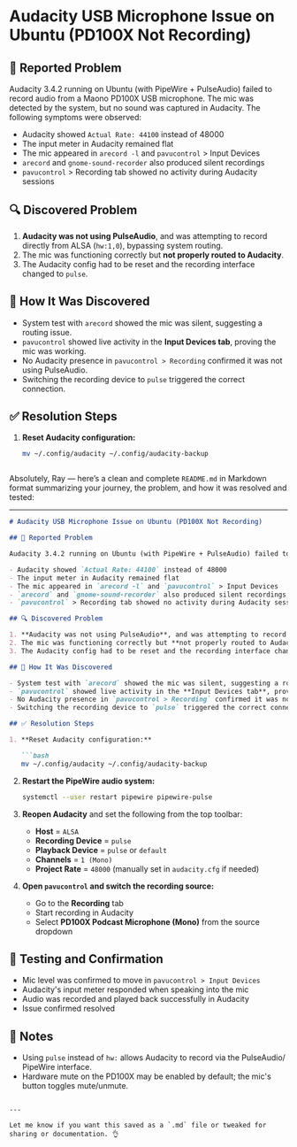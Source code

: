 # Audacity USB Microphone Issue on Ubuntu (PD100X Not Recording)

## 🐞 Reported Problem

Audacity 3.4.2 running on Ubuntu (with PipeWire + PulseAudio) failed to record audio from a Maono PD100X USB microphone. The mic was detected by the system, but no sound was captured in Audacity. The following symptoms were observed:

- Audacity showed `Actual Rate: 44100` instead of 48000
- The input meter in Audacity remained flat
- The mic appeared in `arecord -l` and `pavucontrol` > Input Devices
- `arecord` and `gnome-sound-recorder` also produced silent recordings
- `pavucontrol` > Recording tab showed no activity during Audacity sessions

## 🔍 Discovered Problem

1. **Audacity was not using PulseAudio**, and was attempting to record directly from ALSA (`hw:1,0`), bypassing system routing.
2. The mic was functioning correctly but **not properly routed to Audacity**.
3. The Audacity config had to be reset and the recording interface changed to `pulse`.

## 🧠 How It Was Discovered

- System test with `arecord` showed the mic was silent, suggesting a routing issue.
- `pavucontrol` showed live activity in the **Input Devices tab**, proving the mic was working.
- No Audacity presence in `pavucontrol > Recording` confirmed it was not using PulseAudio.
- Switching the recording device to `pulse` triggered the correct connection.

## ✅ Resolution Steps

1. **Reset Audacity configuration:**

   ```bash
   mv ~/.config/audacity ~/.config/audacity-backup



Absolutely, Ray — here’s a clean and complete `README.md` in Markdown format summarizing your journey, the problem, and how it was resolved and tested:

---

```markdown
# Audacity USB Microphone Issue on Ubuntu (PD100X Not Recording)

## 🐞 Reported Problem

Audacity 3.4.2 running on Ubuntu (with PipeWire + PulseAudio) failed to record audio from a Maono PD100X USB microphone. The mic was detected by the system, but no sound was captured in Audacity. The following symptoms were observed:

- Audacity showed `Actual Rate: 44100` instead of 48000
- The input meter in Audacity remained flat
- The mic appeared in `arecord -l` and `pavucontrol` > Input Devices
- `arecord` and `gnome-sound-recorder` also produced silent recordings
- `pavucontrol` > Recording tab showed no activity during Audacity sessions

## 🔍 Discovered Problem

1. **Audacity was not using PulseAudio**, and was attempting to record directly from ALSA (`hw:1,0`), bypassing system routing.
2. The mic was functioning correctly but **not properly routed to Audacity**.
3. The Audacity config had to be reset and the recording interface changed to `pulse`.

## 🧠 How It Was Discovered

- System test with `arecord` showed the mic was silent, suggesting a routing issue.
- `pavucontrol` showed live activity in the **Input Devices tab**, proving the mic was working.
- No Audacity presence in `pavucontrol > Recording` confirmed it was not using PulseAudio.
- Switching the recording device to `pulse` triggered the correct connection.

## ✅ Resolution Steps

1. **Reset Audacity configuration:**

   ```bash
   mv ~/.config/audacity ~/.config/audacity-backup
   ```

2. **Restart the PipeWire audio system:**

   ```bash
   systemctl --user restart pipewire pipewire-pulse
   ```

3. **Reopen Audacity** and set the following from the top toolbar:

   - **Host** = `ALSA`
   - **Recording Device** = `pulse`
   - **Playback Device** = `pulse` or `default`
   - **Channels** = `1 (Mono)`
   - **Project Rate** = `48000` (manually set in `audacity.cfg` if needed)

4. **Open `pavucontrol` and switch the recording source:**

   - Go to the **Recording** tab
   - Start recording in Audacity
   - Select **PD100X Podcast Microphone (Mono)** from the source dropdown

## 🧪 Testing and Confirmation

- Mic level was confirmed to move in `pavucontrol > Input Devices`
- Audacity's input meter responded when speaking into the mic
- Audio was recorded and played back successfully in Audacity
- Issue confirmed resolved

## 📝 Notes

- Using `pulse` instead of `hw:` allows Audacity to record via the PulseAudio/ PipeWire interface.
- Hardware mute on the PD100X may be enabled by default; the mic's button toggles mute/unmute.
```

---

Let me know if you want this saved as a `.md` file or tweaked for sharing or documentation. 👌
